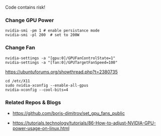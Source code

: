 Code contains risk!

### Change GPU Power
```
nvidia-smi -pm 1 # enable persistance mode
nvidia-smi -pl 200  # set to 200W
```

### Change Fan


```
nvidia-settings -a "[gpu:0]/GPUFanControlState=1"
nvidia-settings -a "[fan:0]/GPUTargetFanSpeed=100"
```

https://ubuntuforums.org/showthread.php?t=2380735
```
cd /etc/X11
sudo nvidia-xconfig --enable-all-gpus
nvidia-xconfig --cool-bits=4
```

### Related Repos & Blogs

- https://github.com/boris-dimitrov/set_gpu_fans_public

- https://tutorials.technology/tutorials/86-How-to-adjust-NVIDIA-GPU-power-usage-on-linux.html
